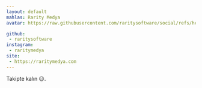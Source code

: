 ```yaml
---
layout: default
mahlas: Rarity Medya
avatar: https://raw.githubusercontent.com/raritysoftware/social/refs/heads/main/assets/logo.png

github: 
 - raritysoftware
instagram:
 - raritymedya
site:
 - https://raritymedya.com
---
```


Takipte kalın 😉.
